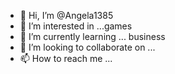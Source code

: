 - 👋 Hi, I’m @Angela1385
- 👀 I’m interested in ...games
- 🌱 I’m currently learning ... business 
- 💞️ I’m looking to collaborate on ...
- 📫 How to reach me ...

<!---
Angela1385/Angela1385 is a ✨ special ✨ repository because its `README.md` (this file) appears on your GitHub profile.
You can click the Preview link to take a look at your changes.
--->
